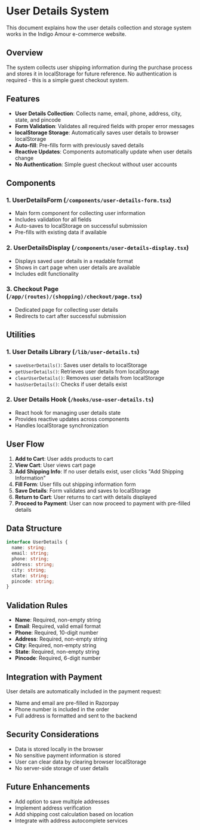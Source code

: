 # User Details System

This document explains how the user details collection and storage system works in the Indigo Amour e-commerce website.

## Overview

The system collects user shipping information during the purchase process and stores it in localStorage for future reference. No authentication is required - this is a simple guest checkout system.

## Features

- **User Details Collection**: Collects name, email, phone, address, city, state, and pincode
- **Form Validation**: Validates all required fields with proper error messages
- **localStorage Storage**: Automatically saves user details to browser localStorage
- **Auto-fill**: Pre-fills form with previously saved details
- **Reactive Updates**: Components automatically update when user details change
- **No Authentication**: Simple guest checkout without user accounts

## Components

### 1. UserDetailsForm (`/components/user-details-form.tsx`)
- Main form component for collecting user information
- Includes validation for all fields
- Auto-saves to localStorage on successful submission
- Pre-fills with existing data if available

### 2. UserDetailsDisplay (`/components/user-details-display.tsx`)
- Displays saved user details in a readable format
- Shows in cart page when user details are available
- Includes edit functionality

### 3. Checkout Page (`/app/(routes)/(shopping)/checkout/page.tsx`)
- Dedicated page for collecting user details
- Redirects to cart after successful submission

## Utilities

### 1. User Details Library (`/lib/user-details.ts`)
- `saveUserDetails()`: Saves user details to localStorage
- `getUserDetails()`: Retrieves user details from localStorage
- `clearUserDetails()`: Removes user details from localStorage
- `hasUserDetails()`: Checks if user details exist

### 2. User Details Hook (`/hooks/use-user-details.ts`)
- React hook for managing user details state
- Provides reactive updates across components
- Handles localStorage synchronization

## User Flow

1. **Add to Cart**: User adds products to cart
2. **View Cart**: User views cart page
3. **Add Shipping Info**: If no user details exist, user clicks "Add Shipping Information"
4. **Fill Form**: User fills out shipping information form
5. **Save Details**: Form validates and saves to localStorage
6. **Return to Cart**: User returns to cart with details displayed
7. **Proceed to Payment**: User can now proceed to payment with pre-filled details

## Data Structure

```typescript
interface UserDetails {
  name: string;
  email: string;
  phone: string;
  address: string;
  city: string;
  state: string;
  pincode: string;
}
```

## Validation Rules

- **Name**: Required, non-empty string
- **Email**: Required, valid email format
- **Phone**: Required, 10-digit number
- **Address**: Required, non-empty string
- **City**: Required, non-empty string
- **State**: Required, non-empty string
- **Pincode**: Required, 6-digit number

## Integration with Payment

User details are automatically included in the payment request:
- Name and email are pre-filled in Razorpay
- Phone number is included in the order
- Full address is formatted and sent to the backend

## Security Considerations

- Data is stored locally in the browser
- No sensitive payment information is stored
- User can clear data by clearing browser localStorage
- No server-side storage of user details

## Future Enhancements

- Add option to save multiple addresses
- Implement address verification
- Add shipping cost calculation based on location
- Integrate with address autocomplete services 